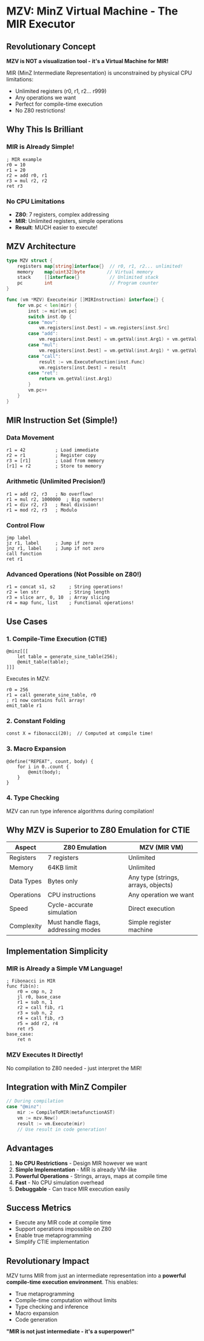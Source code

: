 # MZV: MinZ Virtual Machine - The MIR Executor

## Revolutionary Concept
**MZV is NOT a visualization tool - it's a Virtual Machine for MIR!**

MIR (MinZ Intermediate Representation) is unconstrained by physical CPU limitations:
- Unlimited registers (r0, r1, r2... r999)
- Any operations we want
- Perfect for compile-time execution
- No Z80 restrictions!

## Why This Is Brilliant

### MIR is Already Simple!
```mir
; MIR example
r0 = 10
r1 = 20  
r2 = add r0, r1
r3 = mul r2, r2
ret r3
```

### No CPU Limitations
- **Z80**: 7 registers, complex addressing
- **MIR**: Unlimited registers, simple operations
- **Result**: MUCH easier to execute!

## MZV Architecture

```go
type MZV struct {
    registers map[string]interface{}  // r0, r1, r2... unlimited!
    memory    map[uint32]byte        // Virtual memory
    stack     []interface{}           // Unlimited stack
    pc        int                     // Program counter
}

func (vm *MZV) Execute(mir []MIRInstruction) interface{} {
    for vm.pc < len(mir) {
        inst := mir[vm.pc]
        switch inst.Op {
        case "mov":
            vm.registers[inst.Dest] = vm.registers[inst.Src]
        case "add":
            vm.registers[inst.Dest] = vm.getVal(inst.Arg1) + vm.getVal(inst.Arg2)
        case "mul":
            vm.registers[inst.Dest] = vm.getVal(inst.Arg1) * vm.getVal(inst.Arg2)
        case "call":
            result := vm.ExecuteFunction(inst.Func)
            vm.registers[inst.Dest] = result
        case "ret":
            return vm.getVal(inst.Arg1)
        }
        vm.pc++
    }
}
```

## MIR Instruction Set (Simple!)

### Data Movement
```mir
r1 = 42           ; Load immediate
r2 = r1           ; Register copy
r3 = [r1]         ; Load from memory
[r1] = r2         ; Store to memory
```

### Arithmetic (Unlimited Precision!)
```mir
r1 = add r2, r3   ; No overflow!
r1 = mul r2, 1000000  ; Big numbers!
r1 = div r2, r3   ; Real division!
r1 = mod r2, r3   ; Modulo
```

### Control Flow
```mir
jmp label
jz r1, label      ; Jump if zero
jnz r1, label     ; Jump if not zero
call function
ret r1
```

### Advanced Operations (Not Possible on Z80!)
```mir
r1 = concat s1, s2     ; String operations!
r2 = len str           ; String length
r3 = slice arr, 0, 10  ; Array slicing
r4 = map func, list    ; Functional operations!
```

## Use Cases

### 1. Compile-Time Execution (CTIE)
```minz
@minz[[[
    let table = generate_sine_table(256);
    @emit_table(table);
]]]
```

Executes in MZV:
```mir
r0 = 256
r1 = call generate_sine_table, r0
; r1 now contains full array!
emit_table r1
```

### 2. Constant Folding
```minz
const X = fibonacci(20);  // Computed at compile time!
```

### 3. Macro Expansion
```minz
@define("REPEAT", count, body) {
    for i in 0..count {
        @emit(body);
    }
}
```

### 4. Type Checking
MZV can run type inference algorithms during compilation!

## Why MZV is Superior to Z80 Emulation for CTIE

| Aspect | Z80 Emulation | MZV (MIR VM) |
|--------|--------------|--------------|
| Registers | 7 registers | Unlimited |
| Memory | 64KB limit | Unlimited |
| Data Types | Bytes only | Any type (strings, arrays, objects) |
| Operations | CPU instructions | Any operation we want |
| Speed | Cycle-accurate simulation | Direct execution |
| Complexity | Must handle flags, addressing modes | Simple register machine |

## Implementation Simplicity

### MIR is Already a Simple VM Language!
```mir
; Fibonacci in MIR
func fib(n):
    r0 = cmp n, 2
    jl r0, base_case
    r1 = sub n, 1
    r2 = call fib, r1
    r3 = sub n, 2
    r4 = call fib, r3
    r5 = add r2, r4
    ret r5
base_case:
    ret n
```

### MZV Executes It Directly!
No compilation to Z80 needed - just interpret the MIR!

## Integration with MinZ Compiler

```go
// During compilation
case "@minz":
    mir := CompileToMIR(metafunctionAST)
    vm := mzv.New()
    result := vm.Execute(mir)
    // Use result in code generation!
```

## Advantages

1. **No CPU Restrictions** - Design MIR however we want
2. **Simple Implementation** - MIR is already VM-like
3. **Powerful Operations** - Strings, arrays, maps at compile time
4. **Fast** - No CPU simulation overhead
5. **Debuggable** - Can trace MIR execution easily

## Success Metrics
- Execute any MIR code at compile time
- Support operations impossible on Z80
- Enable true metaprogramming
- Simplify CTIE implementation

## Revolutionary Impact

MZV turns MIR from just an intermediate representation into a **powerful compile-time execution environment**. This enables:

- True metaprogramming
- Compile-time computation without limits
- Type checking and inference
- Macro expansion
- Code generation

**"MIR is not just intermediate - it's a superpower!"**